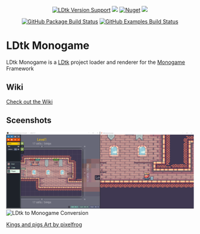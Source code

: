 <p align="center">
  <a href="https://github.com/deepnight/ldtk"> <img alt="LDtk Version Support" src="https://img.shields.io/github/v/release/deepnight/ldtk?&label=Supports%20LDtk&color=yellow"></a>
  <a href="https://www.nuget.org/packages/LDtkMonogame/"><img src="https://img.shields.io/nuget/v/LDtkMonogame?" /></a>
  <a href="https://www.nuget.org/packages/LDtkMonogame/"><img alt="Nuget" src="https://img.shields.io/nuget/dt/LDtkMonogame"></a>
  <a href="https://www.codacy.com/gh/IrishBruse/LDtkMonogame/dashboard?utm_source=github.com&amp;utm_medium=referral&amp;utm_content=IrishBruse/LDtkMonogame&amp;utm_campaign=Badge_Grade"><img src="https://app.codacy.com/project/badge/Grade/d3789d00f45d428597c174bf9cd3c0d2"/></a>
</p>
<p align="center">
  <a href="https://github.com/IrishBruse/LDtkMonogame/tree/main/LDtkMonogame"> <img alt="GitHub Package Build Status" src="https://img.shields.io/github/workflow/status/IrishBruse/LDtkMonogame/Build%20Package?label=LDtkMonogame"></a>
  <a href="https://github.com/IrishBruse/LDtkMonogame/tree/main/LDtkMonogame.Examples"> <img alt="GitHub Examples Build Status" src="https://img.shields.io/github/workflow/status/IrishBruse/LDtkMonogame/Build%20Examples?label=LDtkMonogame.Examples"></a>
</p>

# LDtk Monogame

LDtk Monogame is a [LDtk](https://ldtk.io) project loader and renderer for the [Monogame](https://www.monogame.net/) Framework

## Wiki

[Check out the Wiki](https://irishbruse.github.io/LDtkMonogame/documentation/Introduction/quickstart.html)  

## Sceenshots

![LDtk to Monogame Conversion](docfx_project/art/screenshots/LDtk%20to%20Monogame.png "1 to 1 Conversion")
![LDtk to Monogame Conversion](docfx_project/art/screenshots/Example%20Project.gif "1 to 1 Conversion")

[Kings and pigs Art by pixelfrog](https://pixelfrog-assets.itch.io/kings-and-pigs)
